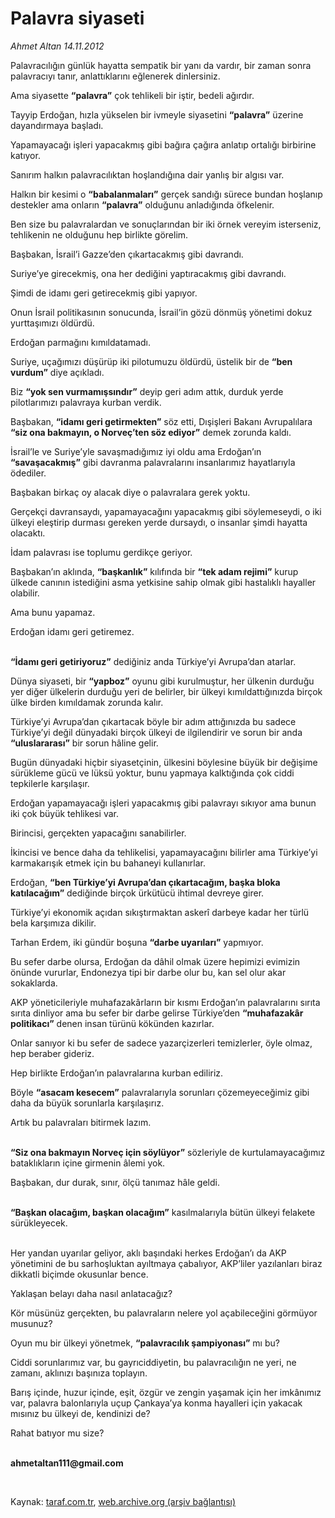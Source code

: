 # Palavra siyaseti

*Ahmet Altan 14.11.2012*

<div class="yazi"><p>Palavracılığın günlük hayatta sempatik bir yanı da vardır, bir zaman sonra palavracıyı tanır, anlattıklarını eğlenerek dinlersiniz.</p>
<p>Ama siyasette <b>“palavra”</b> çok tehlikeli bir iştir, bedeli ağırdır.</p>
<p>Tayyip Erdoğan, hızla yükselen bir ivmeyle siyasetini <b>“palavra”</b> üzerine dayandırmaya başladı.</p>
<p>Yapamayacağı işleri yapacakmış gibi bağıra çağıra anlatıp ortalığı birbirine katıyor.</p>
<p>Sanırım halkın palavracılıktan hoşlandığına dair yanlış bir algısı var.</p>
<p>Halkın bir kesimi o <b>“babalanmaları”</b> gerçek sandığı sürece bundan hoşlanıp destekler ama onların <b>“palavra”</b> olduğunu anladığında öfkelenir.</p>
<p>Ben size bu palavralardan ve sonuçlarından bir iki örnek vereyim isterseniz, tehlikenin ne olduğunu hep birlikte görelim.</p>
<p>Başbakan, İsrail’i Gazze’den çıkartacakmış gibi davrandı.</p>
<p>Suriye’ye girecekmiş, ona her dediğini yaptıracakmış gibi davrandı.</p>
<p>Şimdi de idamı geri getirecekmiş gibi yapıyor.</p>
<p>Onun İsrail politikasının sonucunda, İsrail’in gözü dönmüş yönetimi dokuz yurttaşımızı öldürdü.</p>
<p>Erdoğan parmağını kımıldatamadı.</p>
<p>Suriye, uçağımızı düşürüp iki pilotumuzu öldürdü, üstelik bir de <b>“ben vurdum”</b> diye açıkladı.</p>
<p>Biz <b>“yok sen vurmamışsındır”</b> deyip geri adım attık, durduk yerde pilotlarımızı palavraya kurban verdik.</p>
<p>Başbakan, <b>“idamı geri getirmekten”</b> söz etti, Dışişleri Bakanı Avrupalılara <b>“siz ona bakmayın, o Norveç’ten söz ediyor”</b> demek zorunda kaldı.</p>
<p>İsrail’le ve Suriye’yle savaşmadığımız iyi oldu ama Erdoğan’ın <b>“savaşacakmış”</b> gibi davranma palavralarını insanlarımız hayatlarıyla ödediler.</p>
<p>Başbakan birkaç oy alacak diye o palavralara gerek yoktu.</p>
<p>Gerçekçi davransaydı, yapamayacağını yapacakmış gibi söylemeseydi, o iki ülkeyi eleştirip durması gereken yerde dursaydı, o insanlar şimdi hayatta olacaktı.</p>
<p>İdam palavrası ise toplumu gerdikçe geriyor.</p>
<p>Başbakan’ın aklında, <b>“başkanlık”</b> kılıfında bir <b>“tek adam rejimi”</b> kurup ülkede canının istediğini asma yetkisine sahip olmak gibi hastalıklı hayaller olabilir.</p>
<p>Ama bunu yapamaz.</p>
<p>Erdoğan idamı geri getiremez.</p>
<p><b><br/>“İdamı geri getiriyoruz”</b> dediğiniz anda Türkiye’yi Avrupa’dan atarlar.</p>
<p>Dünya siyaseti, bir <b>“yapboz”</b> oyunu gibi kurulmuştur, her ülkenin durduğu yer diğer ülkelerin durduğu yeri de belirler, bir ülkeyi kımıldattığınızda birçok ülke birden kımıldamak zorunda kalır.</p>
<p>Türkiye’yi Avrupa’dan çıkartacak böyle bir adım attığınızda bu sadece Türkiye’yi değil dünyadaki birçok ülkeyi de ilgilendirir ve sorun bir anda <b>“uluslararası”</b> bir sorun hâline gelir.</p>
<p>Bugün dünyadaki hiçbir siyasetçinin, ülkesini böylesine büyük bir değişime sürükleme gücü ve lüksü yoktur, bunu yapmaya kalktığında çok ciddi tepkilerle karşılaşır.</p>
<p>Erdoğan yapamayacağı işleri yapacakmış gibi palavrayı sıkıyor ama bunun iki çok büyük tehlikesi var.</p>
<p>Birincisi, gerçekten yapacağını sanabilirler.</p>
<p>İkincisi ve bence daha da tehlikelisi, yapamayacağını bilirler ama Türkiye’yi karmakarışık etmek için bu bahaneyi kullanırlar.</p>
<p>Erdoğan, <b>“ben Türkiye’yi Avrupa’dan çıkartacağım, başka bloka katılacağım”</b> dediğinde birçok ürkütücü ihtimal devreye girer.</p>
<p>Türkiye’yi ekonomik açıdan sıkıştırmaktan askerî darbeye kadar her türlü bela karşımıza dikilir.</p>
<p>Tarhan Erdem, iki gündür boşuna <b>“darbe uyarıları”</b> yapmıyor.</p>
<p>Bu sefer darbe olursa, Erdoğan da dâhil olmak üzere hepimizi evimizin önünde vururlar, Endonezya tipi bir darbe olur bu, kan sel olur akar sokaklarda.</p>
<p>AKP yöneticileriyle muhafazakârların bir kısmı Erdoğan’ın palavralarını sırıta sırıta dinliyor ama bu sefer bir darbe gelirse Türkiye’den <b>“muhafazakâr politikacı”</b> denen insan türünü kökünden kazırlar.</p>
<p>Onlar sanıyor ki bu sefer de sadece yazarçizerleri temizlerler, öyle olmaz, hep beraber gideriz.</p>
<p>Hep birlikte Erdoğan’ın palavralarına kurban ediliriz.</p>
<p>Böyle <b>“asacam kesecem”</b> palavralarıyla sorunları çözemeyeceğimiz gibi daha da büyük sorunlarla karşılaşırız.</p>
<p>Artık bu palavraları bitirmek lazım.</p>
<p><b><br/>“Siz ona bakmayın Norveç için söylüyor”</b> sözleriyle de kurtulamayacağımız bataklıkların içine girmenin âlemi yok.</p>
<p>Başbakan, dur durak, sınır, ölçü tanımaz hâle geldi.</p>
<p><b><br/>“Başkan olacağım, başkan olacağım”</b> kasılmalarıyla bütün ülkeyi felakete sürükleyecek.</p>
<p> <br/>Her yandan uyarılar geliyor, aklı başındaki herkes Erdoğan’ı da AKP yönetimini de bu sarhoşluktan ayıltmaya çabalıyor, AKP’liler yazılanları biraz dikkatli biçimde okusunlar bence. </p>
<p>Yaklaşan belayı daha nasıl anlatacağız?</p>
<p>Kör müsünüz gerçekten, bu palavraların nelere yol açabileceğini görmüyor musunuz?</p>
<p>Oyun mu bir ülkeyi yönetmek, <b>“palavracılık şampiyonası”</b> mı bu?</p>
<p>Ciddi sorunlarımız var, bu gayrıciddiyetin, bu palavracılığın ne yeri, ne zamanı, aklınızı başınıza toplayın.</p>
<p>Barış içinde, huzur içinde, eşit, özgür ve zengin yaşamak için her imkânımız var, palavra balonlarıyla uçup Çankaya’ya konma hayalleri için yakacak mısınız bu ülkeyi de, kendinizi de? </p>
<p>Rahat batıyor mu size?</p><b>
<p><br/>ahmetaltan111@gmail.com</p>
<p></p></b> 
</div>

Kaynak: [taraf.com.tr](http://www.taraf.com.tr/ahmet-altan/makale-palavra-siyaseti.htm), [web.archive.org (arşiv bağlantısı)](http://web.archive.org/web/20131029205449/http://www.taraf.com.tr/ahmet-altan/makale-palavra-siyaseti.htm)
